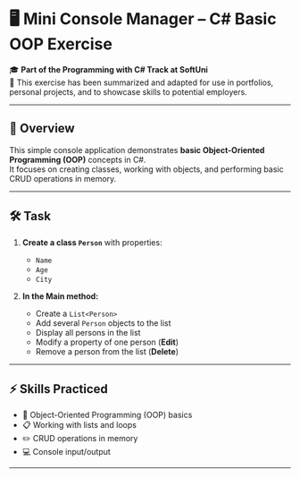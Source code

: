 # 🖥️ Mini Console Manager – C# Basic OOP Exercise

🎓 **Part of the Programming with C# Track at SoftUni**  
📝 This exercise has been summarized and adapted for use in portfolios, personal projects, and to showcase skills to potential employers.

---

## 🌟 Overview

This simple console application demonstrates **basic Object-Oriented Programming (OOP)** concepts in C#.  
It focuses on creating classes, working with objects, and performing basic CRUD operations in memory.

---

## 🛠️ Task

1. **Create a class `Person`** with properties:  
   - `Name`  
   - `Age`  
   - `City`  

2. **In the Main method:**  
   - Create a `List<Person>`  
   - Add several `Person` objects to the list  
   - Display all persons in the list  
   - Modify a property of one person (**Edit**)  
   - Remove a person from the list (**Delete**)  

---

## ⚡ Skills Practiced

- 🧩 Object-Oriented Programming (OOP) basics  
- 📋 Working with lists and loops  
- ✏️ CRUD operations in memory  
- 💻 Console input/output  

---

